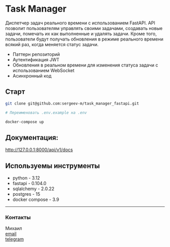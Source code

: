 # Task Manager

Диспетчер задач реального времени с использованием FastAPI. API позволит пользователям управлять
своими задачами, создавать новые задачи, помечать их как выполненные и удалять задачи. Кроме того,
пользователи будут получать обновления в режиме реального времени всякий раз, когда меняется статус
задачи.

- Паттерн репозиторий
- Аутентификация JWT
- Обновления в реальном времени для изменения статуса задачи с использованием WebSocket
- Асинхронный код

## Старт

```bash
git clone git@github.com:sergeev-m/task_manager_fastapi.git

# Переименовать .env.example на .env

docker-compose up
```

## Документация: 
http://127.0.0.1:8000/api/v1/docs


## Используемы инструменты

- python - 3.12
- fastapi - 0.104.0
- sqlalchemy - 2.0.22
- postgres - 15
- docker compose - 3.9

***

### Контакты

Михаил  
[email](server-15@yandex.ru)  
[telegram](https://t.me/sergeev_mikhail)
